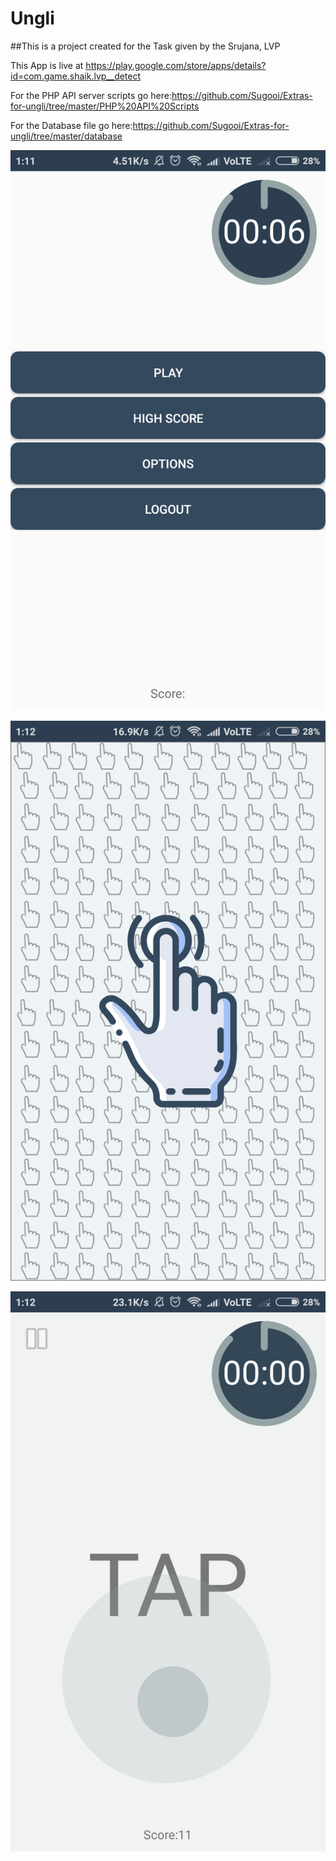 # Ungli

##This is a project created for the Task given by the Srujana, LVP

This App is live at https://play.google.com/store/apps/details?id=com.game.shaik.lvp__detect


For the PHP API server scripts go here:https://github.com/Sugooi/Extras-for-ungli/tree/master/PHP%20API%20Scripts

For the Database file go here:https://github.com/Sugooi/Extras-for-ungli/tree/master/database

![ss1](https://raw.githubusercontent.com/Sugooi/Extras-for-ungli/master/screenshots/1.png)

![ss2](https://raw.githubusercontent.com/Sugooi/Extras-for-ungli/master/screenshots/2.png)

![ss3](https://raw.githubusercontent.com/Sugooi/Extras-for-ungli/master/screenshots/3.png)

